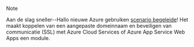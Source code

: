 
> [!NOTE]
> Aan de slag sneller--Hallo nieuwe Azure gebruiken [scenario begeleide](http://support.microsoft.com/kb/2990804)!  Het maakt koppelen van een aangepaste domeinnaam en beveiligen van communicatie (SSL) met Azure Cloud Services of Azure App Service Web Apps een module.
> 
> 


